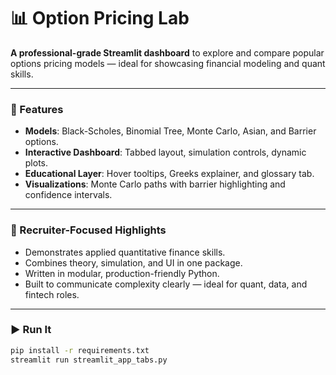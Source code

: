 # 📊 Option Pricing Lab

**A professional-grade Streamlit dashboard** to explore and compare popular options pricing models — ideal for showcasing financial modeling and quant skills.

---

### 🚀 Features

- **Models**: Black-Scholes, Binomial Tree, Monte Carlo, Asian, and Barrier options.
- **Interactive Dashboard**: Tabbed layout, simulation controls, dynamic plots.
- **Educational Layer**: Hover tooltips, Greeks explainer, and glossary tab.
- **Visualizations**: Monte Carlo paths with barrier highlighting and confidence intervals.

---

### 💼 Recruiter-Focused Highlights

- Demonstrates applied quantitative finance skills.
- Combines theory, simulation, and UI in one package.
- Written in modular, production-friendly Python.
- Built to communicate complexity clearly — ideal for quant, data, and fintech roles.

---

### ▶️ Run It

```bash
pip install -r requirements.txt
streamlit run streamlit_app_tabs.py
